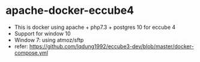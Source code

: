 # apache-docker-eccube4
- This is docker using apache + php7.3 + postgres 10 for eccube 4
- Support for window 10
- Window 7: using atmoz/sftp
- refer: https://github.com/lqdung1992/eccube3-dev/blob/master/docker-compose.yml 
